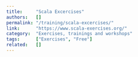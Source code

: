 ```yaml
---
title:     "Scala Excercises"
authors:   []
permalink: "/training/scala-excercises/"
link:      "https://www.scala-exercises.org/"
category:  "Exercises, trainings and workshops"
tags:      ["Exercises", "Free"]
related:   []
---
```

